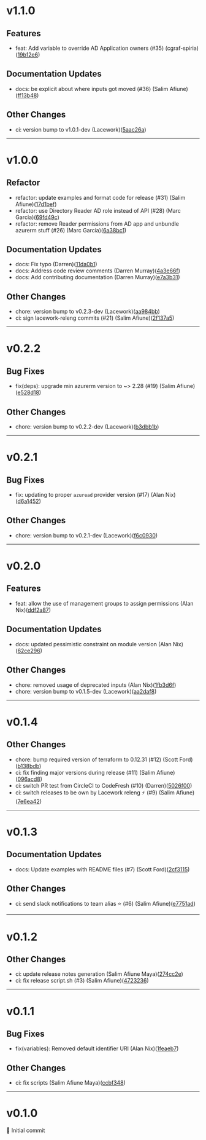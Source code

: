 # v1.1.0

## Features
* feat: Add variable to override AD Application owners (#35) (cgraf-spiria)([19b12e6](https://github.com/lacework/terraform-azure-ad-application/commit/19b12e6b517c4f1dec4760023907952942b0f57d))
## Documentation Updates
* docs: be explicit about where inputs got moved (#36) (Salim Afiune)([ff13b48](https://github.com/lacework/terraform-azure-ad-application/commit/ff13b48d553be37d575fdfd1027e9d03a4d23e82))
## Other Changes
* ci: version bump to v1.0.1-dev (Lacework)([5aac26a](https://github.com/lacework/terraform-azure-ad-application/commit/5aac26a8fbce6885bc63d37afbd3049f3f69ab74))
---
# v1.0.0

## Refactor
* refactor: update examples and format code for release (#31) (Salim Afiune)([17d1bef](https://github.com/lacework/terraform-azure-ad-application/commit/17d1bef1c5161f9c309198237d988c87e85c1843))
* refactor: use Directory Reader AD role instead of API (#28) (Marc Garcia)([69fd49c](https://github.com/lacework/terraform-azure-ad-application/commit/69fd49c90eb667231a45705c1925e60de84dcbdf))
* refactor: remove Reader permissions from AD app and unbundle azurerm stuff (#26) (Marc Garcia)([6a38bc1](https://github.com/lacework/terraform-azure-ad-application/commit/6a38bc1a2174667904b1ddb9163713c5c5ec1d04))
## Documentation Updates
* docs: Fix typo (Darren)([11da0b1](https://github.com/lacework/terraform-azure-ad-application/commit/11da0b1fbdafc1a47e8a3736feae62cc77d38081))
* docs: Address code review comments (Darren Murray)([4a3e66f](https://github.com/lacework/terraform-azure-ad-application/commit/4a3e66fe637591424f9199b84751ac7e57d079e8))
* docs: Add contributing documentation (Darren Murray)([e7a3b31](https://github.com/lacework/terraform-azure-ad-application/commit/e7a3b31a2fb2a18ce1fac1b539562cafced0b006))
## Other Changes
* chore: version bump to v0.2.3-dev (Lacework)([aa984bb](https://github.com/lacework/terraform-azure-ad-application/commit/aa984bb4469995cc5cca64430c0d9278714884d3))
* ci: sign lacework-releng commits (#21) (Salim Afiune)([2f137a5](https://github.com/lacework/terraform-azure-ad-application/commit/2f137a51127440727c3b588974ffdb9b4d9cbc76))
---
# v0.2.2

## Bug Fixes
* fix(deps): upgrade min azurerm version to ~> 2.28 (#19) (Salim Afiune)([e528d18](https://github.com/lacework/terraform-azure-ad-application/commit/e528d18db2564fbd5b38b55130aff0aa075f74bf))
## Other Changes
* chore: version bump to v0.2.2-dev (Lacework)([b3dbb1b](https://github.com/lacework/terraform-azure-ad-application/commit/b3dbb1bca79498a48f26aa11cc0bc0062a20dbfa))
---
# v0.2.1

## Bug Fixes
* fix: updating to proper `azuread` provider version (#17) (Alan Nix)([d6a1452](https://github.com/lacework/terraform-azure-ad-application/commit/d6a14529389b0268e2768b81dd8f2c2f0e693e19))
## Other Changes
* chore: version bump to v0.2.1-dev (Lacework)([f6c0930](https://github.com/lacework/terraform-azure-ad-application/commit/f6c09305f2f8f859c2c8c475ff81f75b36aef43d))
---
# v0.2.0

## Features
* feat: allow the use of management groups to assign permissions (Alan Nix)([ddf2a87](https://github.com/lacework/terraform-azure-ad-application/commit/ddf2a876d42c74a6b1e2c17eb7f10d475910af48))
## Documentation Updates
* docs: updated pessimistic constraint on module version (Alan Nix)([62ce296](https://github.com/lacework/terraform-azure-ad-application/commit/62ce296cc13848ba067527a372464d71ed82a014))
## Other Changes
* chore: removed usage of deprecated inputs (Alan Nix)([1fb3d6f](https://github.com/lacework/terraform-azure-ad-application/commit/1fb3d6f0425191afc13fa1f92d673480582a3acb))
* chore: version bump to v0.1.5-dev (Lacework)([aa2daf8](https://github.com/lacework/terraform-azure-ad-application/commit/aa2daf87d5541a7d89665644eb7817c9b28183dc))
---
# v0.1.4

## Other Changes
* chore: bump required version of terraform to 0.12.31 (#12) (Scott Ford)([b138bdb](https://github.com/lacework/terraform-azure-ad-application/commit/b138bdb63a226565616e11d6054ffb465814dbf3))
* ci: fix finding major versions during release (#11) (Salim Afiune)([096acd8](https://github.com/lacework/terraform-azure-ad-application/commit/096acd83e39b3355d5182e285ddfb865b5ff4121))
* ci: switch PR test from CircleCI to CodeFresh (#10) (Darren)([5026f00](https://github.com/lacework/terraform-azure-ad-application/commit/5026f00995dc1ccbbcea466b1499e9dd25758eb8))
* ci: switch releases to be own by Lacework releng ⚡ (#9) (Salim Afiune)([7e6ea42](https://github.com/lacework/terraform-azure-ad-application/commit/7e6ea42545326cb59a8e32533d724f4d44268007))
---
# v0.1.3

## Documentation Updates
* docs: Update examples with README files (#7) (Scott Ford)([2cf3115](https://github.com/lacework/terraform-azure-ad-application/commit/2cf3115030c643c19b0351f30ceb9da10156140b))
## Other Changes
* ci: send slack notifications to team alias ⭐ (#6) (Salim Afiune)([e7751ad](https://github.com/lacework/terraform-azure-ad-application/commit/e7751ad32e79dfcc344e3cc72a40da5e02301886))
---
# v0.1.2

## Other Changes
* ci: update release notes generation (Salim Afiune Maya)([274cc2e](https://github.com/lacework/terraform-azure-ad-application/commit/274cc2e015728f7ccc631f137125e1f56cd5342c))
* ci: fix release script.sh (#3) (Salim Afiune)([4723236](https://github.com/lacework/terraform-azure-ad-application/commit/4723236a3c6ca10b0bc7ac07a9a90c1541db6f42))
---
# v0.1.1

## Bug Fixes
* fix(variables): Removed default identifier URI (Alan Nix)([1feaeb7](https://github.com/lacework/terraform-aure-ad-application/commit/1feaeb72e21b708ae3cd40532a22e2baa71f639b))
## Other Changes
* ci: fix scripts (Salim Afiune Maya)([ccbf348](https://github.com/lacework/terraform-aure-ad-application/commit/ccbf348499b79769c6b1ea19dca7de7c56b82c67))
---
# v0.1.0

🌈 Initial commit
